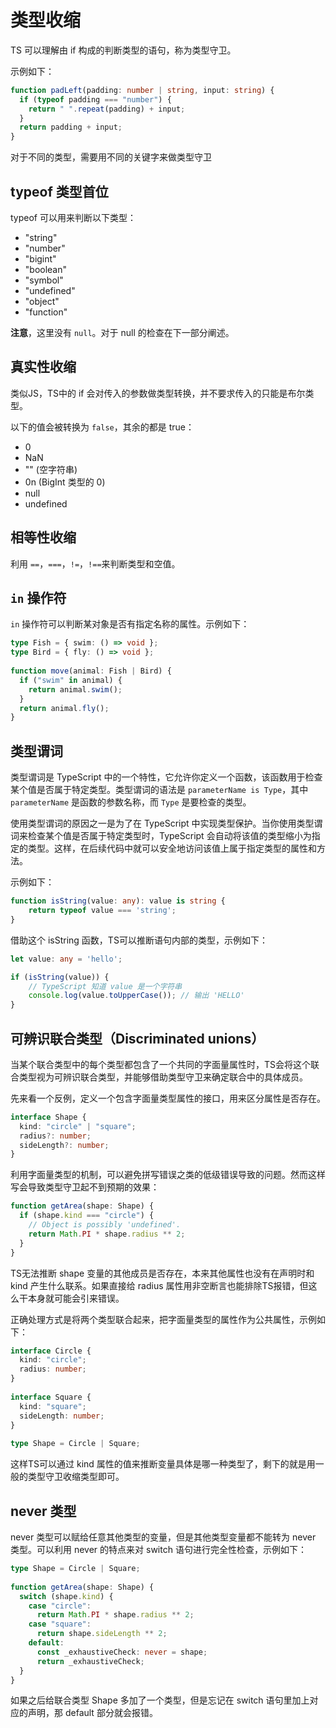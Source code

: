 # 类型收缩
TS 可以理解由 if 构成的判断类型的语句，称为类型守卫。

示例如下：
```ts
function padLeft(padding: number | string, input: string) {
  if (typeof padding === "number") {
    return " ".repeat(padding) + input;                        
  }
  return padding + input;
}
```

对于不同的类型，需要用不同的关键字来做类型守卫

## typeof 类型首位
typeof 可以用来判断以下类型：
- "string"
- "number"
- "bigint"
- "boolean"
- "symbol"
- "undefined"
- "object"
- "function"

**注意**，这里没有 `null`。对于 null 的检查在下一部分阐述。

## 真实性收缩
类似JS，TS中的 if 会对传入的参数做类型转换，并不要求传入的只能是布尔类型。

以下的值会被转换为 `false`，其余的都是 true：
- 0
- NaN
- "" (空字符串)
- 0n (BigInt 类型的 0)
- null
- undefined

## 相等性收缩
利用 `==`，`===`，`!=`，`!==`来判断类型和空值。

## `in` 操作符
`in` 操作符可以判断某对象是否有指定名称的属性。示例如下：

```ts
type Fish = { swim: () => void };
type Bird = { fly: () => void };
 
function move(animal: Fish | Bird) {
  if ("swim" in animal) {
    return animal.swim();
  }
  return animal.fly();
}
```

## 类型谓词
类型谓词是 TypeScript 中的一个特性，它允许你定义一个函数，该函数用于检查某个值是否属于特定类型。类型谓词的语法是 `parameterName is Type`，其中 `parameterName` 是函数的参数名称，而 `Type` 是要检查的类型。

使用类型谓词的原因之一是为了在 TypeScript 中实现类型保护。当你使用类型谓词来检查某个值是否属于特定类型时，TypeScript 会自动将该值的类型缩小为指定的类型。这样，在后续代码中就可以安全地访问该值上属于指定类型的属性和方法。

示例如下：
```ts
function isString(value: any): value is string {
    return typeof value === 'string';
}
```

借助这个 isString 函数，TS可以推断语句内部的类型，示例如下：
```ts
let value: any = 'hello';

if (isString(value)) {
    // TypeScript 知道 value 是一个字符串
    console.log(value.toUpperCase()); // 输出 'HELLO'
}
```

## 可辨识联合类型（Discriminated unions）
当某个联合类型中的每个类型都包含了一个共同的字面量属性时，TS会将这个联合类型视为可辨识联合类型，并能够借助类型守卫来确定联合中的具体成员。

先来看一个反例，定义一个包含字面量类型属性的接口，用来区分属性是否存在。
```ts
interface Shape {
  kind: "circle" | "square";
  radius?: number;
  sideLength?: number;
}
```

利用字面量类型的机制，可以避免拼写错误之类的低级错误导致的问题。然而这样写会导致类型守卫起不到预期的效果：
```ts
function getArea(shape: Shape) {
  if (shape.kind === "circle") {
    // Object is possibly 'undefined'.
    return Math.PI * shape.radius ** 2;
  }
}
```

TS无法推断 shape 变量的其他成员是否存在，本来其他属性也没有在声明时和 kind 产生什么联系。如果直接给 radius 属性用非空断言也能排除TS报错，但这么干本身就可能会引来错误。

正确处理方式是将两个类型联合起来，把字面量类型的属性作为公共属性，示例如下：
```ts
interface Circle {
  kind: "circle";
  radius: number;
}
 
interface Square {
  kind: "square";
  sideLength: number;
}
 
type Shape = Circle | Square;
```

这样TS可以通过 kind 属性的值来推断变量具体是哪一种类型了，剩下的就是用一般的类型守卫收缩类型即可。

## never 类型
never 类型可以赋给任意其他类型的变量，但是其他类型变量都不能转为 never 类型。可以利用 never 的特点来对 switch 语句进行完全性检查，示例如下：

```ts
type Shape = Circle | Square;
 
function getArea(shape: Shape) {
  switch (shape.kind) {
    case "circle":
      return Math.PI * shape.radius ** 2;
    case "square":
      return shape.sideLength ** 2;
    default:
      const _exhaustiveCheck: never = shape;
      return _exhaustiveCheck;
  }
}
```

如果之后给联合类型 Shape 多加了一个类型，但是忘记在 switch 语句里加上对应的声明，那 default 部分就会报错。
